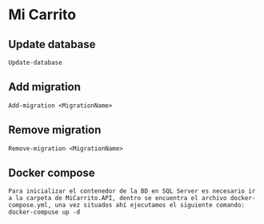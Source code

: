 # Mi Carrito

## Update database
```
Update-database
```

## Add migration
```
Add-migration <MigrationName>
```

## Remove migration
```
Remove-migration <MigrationName>
```

## Docker compose
```
Para inicializar el contenedor de la BD en SQL Server es necesario ir a la carpeta de MiCarrito.API, dentro se encuentra el archivo docker-compose.yml, una vez situados ahí ejecutamos el siguiente comando:
docker-compuse up -d
```
